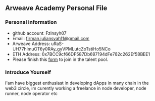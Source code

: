 ## Arweave Academy Personal File

### Personal information

- github account: Fzlnsyh07
- Email: firman.juliansyah11@gmail.com
- Arweave Address: uRaS-UH77hlmuOT6y0RAy_gyVPMLutcZoTstiHo5NCo
- ETH Address: 0x7BCC9cf66DF587Db697194dFe762c262Ef58BEE1
- Please finish this [form](https://docs.google.com/forms/d/e/1FAIpQLSfWA5fIIcBgmRppm3jNz5vmf9Mai_QMVil-2pO4r7YKn_Zhtw/viewform?usp=sf_link) to join in the talent pool.

### Introduce Yourself
 i'am have biggest enthusiast in developing dApps in many chain in the web3 circle, im curently working a freelance in node developer, node runner, node operator etc
